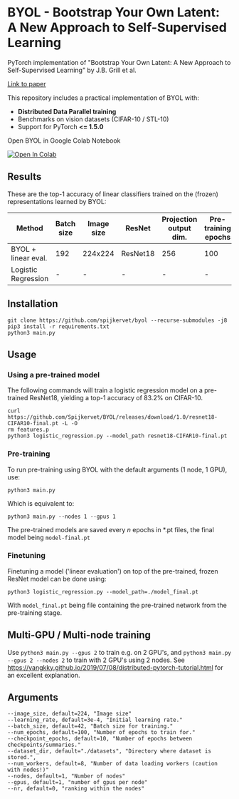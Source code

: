 # BYOL - Bootstrap Your Own Latent: A New Approach to Self-Supervised Learning
PyTorch implementation of "Bootstrap Your Own Latent: A New Approach to Self-Supervised Learning" by J.B. Grill et al.

[Link to paper](https://arxiv.org/abs/2006.07733)

This repository includes a practical implementation of BYOL with:
- **Distributed Data Parallel training**
- Benchmarks on vision datasets (CIFAR-10 / STL-10)
- Support for PyTorch **<= 1.5.0**

Open BYOL in Google Colab Notebook

[![Open In Colab](https://colab.research.google.com/assets/colab-badge.svg)](https://colab.research.google.com/drive/1B68Ag_oRB0-rbb9AwC20onmknxyYho4B?usp=sharing)

## Results
These are the top-1 accuracy of linear classifiers trained on the (frozen) representations learned by BYOL:

| Method  | Batch size | Image size | ResNet | Projection output dim. | Pre-training epochs | Optimizer | STL-10 | CIFAR-10
| ------------- | ------------- | ------------- | ------------- | ------------- | ------------- | ------------- | ------------- | ------------- |
| BYOL + linear eval.  | 192 | 224x224 | ResNet18 | 256 | 100 | Adam | _ | **0.832** | 
| Logistic Regression | - | - | - | - | - | - | 0.358 | 0.389 |


## Installation
```
git clone https://github.com/spijkervet/byol --recurse-submodules -j8
pip3 install -r requirements.txt
python3 main.py
```


## Usage
### Using a pre-trained model
The following commands will train a logistic regression model on a pre-trained ResNet18, yielding a top-1 accuracy of 83.2% on CIFAR-10.
```
curl https://github.com/Spijkervet/BYOL/releases/download/1.0/resnet18-CIFAR10-final.pt -L -O
rm features.p
python3 logistic_regression.py --model_path resnet18-CIFAR10-final.pt
```

### Pre-training
To run pre-training using BYOL with the default arguments (1 node, 1 GPU), use:
```
python3 main.py
```

Which is equivalent to:
```
python3 main.py --nodes 1 --gpus 1
```
The pre-trained models are saved every *n* epochs in \*.pt files, the final model being `model-final.pt`

### Finetuning
Finetuning a model ('linear evaluation') on top of the pre-trained, frozen ResNet model can be done using:
```
python3 logistic_regression.py --model_path=./model_final.pt
```

With `model_final.pt` being file containing the pre-trained network from the pre-training stage.

## Multi-GPU / Multi-node training
Use `python3 main.py --gpus 2` to train e.g. on 2 GPU's, and `python3 main.py --gpus 2 --nodes 2` to train with 2 GPU's using 2 nodes.
See https://yangkky.github.io/2019/07/08/distributed-pytorch-tutorial.html for an excellent explanation.

## Arguments
```
--image_size, default=224, "Image size"
--learning_rate, default=3e-4, "Initial learning rate."
--batch_size, default=42, "Batch size for training."
--num_epochs, default=100, "Number of epochs to train for."
--checkpoint_epochs, default=10, "Number of epochs between checkpoints/summaries."
--dataset_dir, default="./datasets", "Directory where dataset is stored.",
--num_workers, default=8, "Number of data loading workers (caution with nodes!)"
--nodes, default=1, "Number of nodes"
--gpus, default=1, "number of gpus per node"
--nr, default=0, "ranking within the nodes"
```
